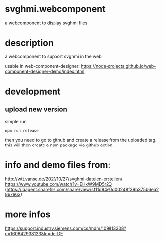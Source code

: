 # svghmi.webcomponent
a  webcomponent to display svghmi files

# description
a webcomponent to support svghmi in the web

usable in web-component-designer: https://node-projects.github.io/web-component-designer-demo/index.html

# development
## upload new version
simple run
  
    npm run release

then you need to go to github and create a release from the uploaded tag.
this will then create a npm package via github action.

# info and demo files from:

http://wtt.vanse.de/2021/10/27/svghmi-dateien-erstellen/
https://www.youtube.com/watch?v=EHxW9MD5r2Q (https://iqagent.sharefile.com/share/view/sf11d94e0d00248f39b375b6ea2897e62)

# more infos

https://support.industry.siemens.com/cs/mdm/109813308?c=160642938123&lc=de-DE